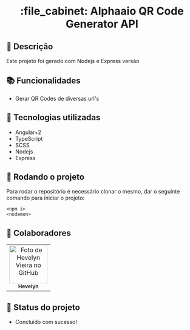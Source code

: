 <h1 align="center">:file_cabinet: Alphaaio QR Code Generator API</h1>

## :memo: Descrição
Este projeto foi gerado com Nodejs e Express versão 

## :books: Funcionalidades
* Gerar QR Codes de diversas url's

## :wrench: Tecnologias utilizadas
* Angular+2
* TypeScript
* SCSS
* Nodejs
* Express

## :rocket: Rodando o projeto
Para rodar o repositório é necessário clonar o mesmo, dar o seguinte comando para iniciar o projeto:
```
<npm i>
<nodemon>
```

## :handshake: Colaboradores
<table>
  <tr>
    <td align="center">
      <a href="https://github.com/hevelyn">
        <img src="https://avatars.githubusercontent.com/u/66382394?v=4" width="100px;" alt="Foto de Hevelyn Vieira no GitHub"/><br>
        <sub>
          <b>Hevelyn</b>
        </sub>
      </a>
    </td>
  </tr>
</table>

## :dart: Status do projeto
* Concluído com sucesso!